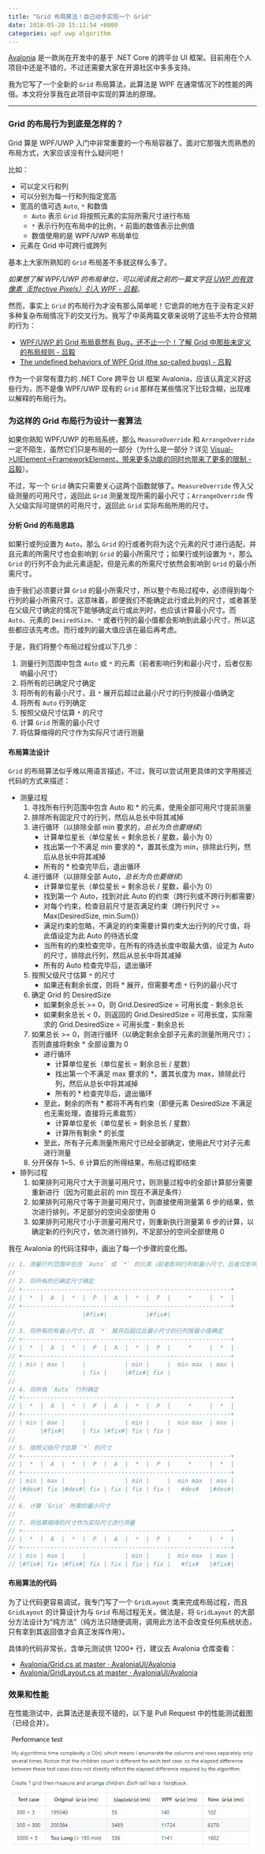 ```yaml
---
title: "Grid 布局算法！自己动手实现一个 Grid"
date: 2018-05-20 15:11:54 +0800
categories: wpf uwp algorithm
---
```


[Avalonia](https://github.com/AvaloniaUI/Avalonia) 是一款尚在开发中的基于 .NET Core 的跨平台 UI 框架。目前用在个人项目中还是不错的，不过还需要大家在开源社区中多多支持。

我为它写了一个全新的 `Grid` 布局算法，此算法是 WPF 在通常情况下的性能的两倍。本文将分享我在此项目中实现的算法的原理。

---

<div id="toc"></div>

### Grid 的布局行为到底是怎样的？

Grid 算是 WPF/UWP 入门中非常重要的一个布局容器了。面对它那强大而熟悉的布局方式，大家应该没有什么疑问吧！

比如：
- 可以定义行和列
- 可以分别为每一行和列指定宽高
- 宽高的值可选 `Auto`, `*` 和数值
    - `Auto` 表示 `Grid` 将按照元素的实际所需尺寸进行布局
    - `*` 表示行列在布局中的比例，`*` 前面的数值表示比例值
    - 数值使用的是 WPF/UWP 布局单位
- 元素在 Grid 中可跨行或跨列

基本上大家所熟知的 `Grid` 布局差不多就这样么多了。

*如果想了解 WPF/UWP 的布局单位，可以阅读我之前的一篇文字[将 UWP 的有效像素（Effective Pixels）引入 WPF - 吕毅](/post/introduce-uwp-effective-pixels-into-wpf.html)*。

然而，事实上 `Grid` 的布局行为才没有那么简单呢！它诡异的地方在于没有定义好多种复杂布局情况下的交叉行为。我写了中英两篇文章来说明了这些不太符合预期的行为：

- [WPF/UWP 的 Grid 布局竟然有 Bug，还不止一个！了解 Grid 中那些未定义的布局规则 - 吕毅](/post/the-bugs-of-grid.html)
- [The undefined behaviors of WPF Grid (the so-called bugs) - 吕毅](/post/the-bugs-of-grid-en.html)

作为一个非常有潜力的 .NET Core 跨平台 UI 框架 Avalonia，应该认真定义好这些行为，而不是像 WPF/UWP 现有的 `Grid` 那样在某些情况下比较含糊，出现难以解释的布局行为。

### 为这样的 Grid 布局行为设计一套算法

如果你熟知 WPF/UWP 的布局系统，那么 `MeasureOverride` 和 `ArrangeOverride` 一定不陌生，虽然它们只是布局的一部分（为什么是一部分？详见 [Visual->UIElement->FrameworkElement，带来更多功能的同时也带来了更多的限制 - 吕毅](/post/features-and-limits-on-visual-uielement-frameworkelement.html)）。

不过，写一个 `Grid` 确实只需要关心这两个函数就够了。`MeasureOverride` 传入父级测量的可用尺寸，返回此 `Grid` 测量发现所需的最小尺寸；`ArrangeOverride` 传入父级实际可提供的可用尺寸，返回此 `Grid` 实际布局所用的尺寸。

#### 分析 Grid 的布局思路

如果行或列设置为 `Auto`，那么 `Grid` 的行或者列将为这个元素的尺寸进行适配，并且元素的所需尺寸也会影响到 `Grid` 的最小所需尺寸；如果行或列设置为 `*`，那么 `Grid` 的行列不会为此元素适配，但是元素的所需尺寸依然会影响到 `Grid` 的最小所需尺寸。

由于我们必须要计算 `Grid` 的最小所需尺寸，所以整个布局过程中，必须得到每个行列的最小所需尺寸。这意味着，即便我们不能确定此行或此列的尺寸，或者甚至在父级尺寸确定的情况下能够确定此行或此列时，也应该计算最小尺寸。而 `Auto`、元素的 `DesiredSize`、`*` 或者行列的最小值都会影响到此最小尺寸，所以这些都应该先考虑。而行或列的最大值应该在最后再考虑。

于是，我们将整个布局过程分成以下几步：

1. 测量行列范围中包含 `Auto` 或 `*` 的元素（前者影响行列和最小尺寸，后者仅影响最小尺寸）
1. 将所有的已确定尺寸确定
1. 将所有的有最小尺寸，且 `*` 展开后超过此最小尺寸的行列按最小值确定
1. 将所有 `Auto` 行列确定
1. 按照父级尺寸估算 `*` 的尺寸
1. 计算 `Grid` 所需的最小尺寸
1. 将估算缩得的尺寸作为实际尺寸进行测量

#### 布局算法设计

`Grid` 的布局算法似乎难以用语言描述，不过，我可以尝试用更具体的文字用接近代码的方式来描述：

* 测量过程
    1. 寻找所有行列范围中包含 Auto 和 * 的元素，使用全部可用尺寸提前测量
    1. 排除所有固定尺寸的行列，然后从总长中将其减掉
    1. 进行循环（以排除全部 min 要求的，*总长为负也要继续*）
        - 计算单位星长（单位星长 = 剩余总长 / 星数，最小为 0）
        - 找出第一个不满足 min 要求的 *，置其长度为 min，排除此行列，然后从总长中将其减掉
        - 所有的 * 检查完毕后，退出循环
    1. 进行循环（以排除全部 Auto，*总长为负也要继续*）
        - 计算单位星长（单位星长 = 剩余总长 / 星数，最小为 0）
        - 找到第一个 Auto，找到对此 Auto 的约束（跨行列或不跨行列都需要）
        - 对每个约束，检查目前尺寸是否满足约束（跨行列尺寸 >= Max(DesiredSize, min.Sum()）
        - 满足约束的忽略，不满足的约束需要计算约束大出行列的尺寸值，将此值设定为此 Auto 的待选长度
        - 当所有的约束检查完毕，在所有的待选长度中取最大值，设定为 Auto 的尺寸，排除此行列，然后从总长中将其减掉
        - 所有的 Auto 检查完毕后，退出循环
    1. 按照父级尺寸估算 `*` 的尺寸
        - 如果还有剩余长度，则将 * 展开，但需要考虑 `*` 行列的最小尺寸
    1. 确定 Grid 的 DesiredSize
        - 如果剩余总长 >= 0，则 Grid.DesiredSize = 可用长度 - 剩余总长
        - 如果剩余总长 < 0，则返回的 Grid.DesiredSize = 可用长度，实际需求的 Grid.DesiredSize = 可用长度 - 剩余总长
    1. 如果总长 >= 0，则进行循环（以确定剩余全部子元素的测量所用尺寸）；否则直接将剩余 * 全部设置为 0
        + 进行循环
            - 计算单位星长（单位星长 = 剩余总长 / 星数）
            - 找出第一个不满足 max 要求的 *，置其长度为 max，排除此行列，然后从总长中将其减掉
            - 所有的 * 检查完毕后，退出循环
        + 至此，剩余的所有 * 都将不再有约束（即便元素 DesiredSize 不满足也无需处理，直接将元素裁剪）
            - 计算单位星长（单位星长 = 剩余总长 / 星数）
            - 计算所有剩余 * 的长度
        - 至此，所有子元素测量所用尺寸已经全部确定，使用此尺寸对子元素进行测量
    1. 分开保存 1~5、6 计算后的所得结果，布局过程即结束
* 排列过程
    1. 如果排列可用尺寸大于测量可用尺寸，则测量过程中的全部计算部分需要重新进行（因为可能此前的 min 现在不满足条件）
    1. 如果排列可用尺寸等于测量可用尺寸，则直接使用测量第 6 步的结果，依次进行排列，不足部分的空间全部使用 0
    1. 如果排列可用尺寸小于测量可用尺寸，则重新执行测量第 6 步的计算，以确定新的行列尺寸，依次进行排列，不足部分的空间全部使用 0

我在 Avalonia 的代码注释中，画出了每一个步骤的变化图。

```csharp
// 1. 测量行列范围中包含 `Auto` 或 `*` 的元素（前者影响行列和最小尺寸，后者仅影响最小尺寸）
//
// 2. 将所有的已确定尺寸确定
// +-----------------------------------------------------------+
// |  *  |  A  |  *  |  P  |  A  |  *  |  P  |     *     |  *  |
// +-----------------------------------------------------------+
//                   |#fix#|           |#fix#|
//
// 3. 将所有的有最小尺寸，且 `*` 展开后超过此最小尺寸的行列按最小值确定
// +-----------------------------------------------------------+
// |  *  |  A  |  *  |  P  |  A  |  *  |  P  |     *     |  *  |
// +-----------------------------------------------------------+
// | min | max |     |           | min |     |  min max  | max |
//                   | fix |     |#fix#| fix |
//
// 4. 将所有 `Auto` 行列确定
// +-----------------------------------------------------------+
// |  *  |  A  |  *  |  P  |  A  |  *  |  P  |     *     |  *  |
// +-----------------------------------------------------------+
// | min | max |     |           | min |     |  min max  | max |
//       |#fix#|     | fix |#fix#| fix | fix |
//
// 5. 按照父级尺寸估算 `*` 的尺寸
// +-----------------------------------------------------------+
// |  *  |  A  |  *  |  P  |  A  |  *  |  P  |     *     |  *  |
// +-----------------------------------------------------------+
// | min | max |     |           | min |     |  min max  | max |
// |#des#| fix |#des#| fix | fix | fix | fix |   #des#   |#des#|
//
// 6. 计算 `Grid` 所需的最小尺寸
//
// 7. 将估算缩得的尺寸作为实际尺寸进行测量
// +-----------------------------------------------------------+
// |  *  |  A  |  *  |  P  |  A  |  *  |  P  |     *     |  *  |
// +-----------------------------------------------------------+
// | min | max |     |           | min |     |  min max  | max |
// |#fix#| fix |#fix#| fix | fix | fix | fix |   #fix#   |#fix#|
```

#### 布局算法的代码

为了让代码更容易调试，我专门写了一个 `GridLayout` 类来完成布局过程，而且 `GridLayout` 的计算设计为与 `Grid` 布局过程无关。做法是，将 `GridLayout` 的大部分方法设计为“纯方法”（纯方法只随便调用，调用此方法不会改变任何系统状态，只有拿到其返回值才会真正发挥作用）。

具体的代码非常长，含单元测试供 1200+ 行，建议去 Avalonia 仓库查看：

- [Avalonia/Grid.cs at master · AvaloniaUI/Avalonia](https://github.com/AvaloniaUI/Avalonia/blob/master/src/Avalonia.Controls/Grid.cs)
- [Avalonia/GridLayout.cs at master · AvaloniaUI/Avalonia](https://github.com/AvaloniaUI/Avalonia/blob/master/src/Avalonia.Controls/Utils/GridLayout.cs)

### 效果和性能

在性能测试中，此算法还是表现不错的，以下是 Pull Request 中的性能测试截图（已经合并）。

![](/static/posts/2018-05-20-15-50-53.png)
